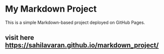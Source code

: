 # My Markdown Project

This is a simple Markdown-based project deployed on GitHub Pages.

## visit here https://sahilavaran.github.io/markdown_project/
